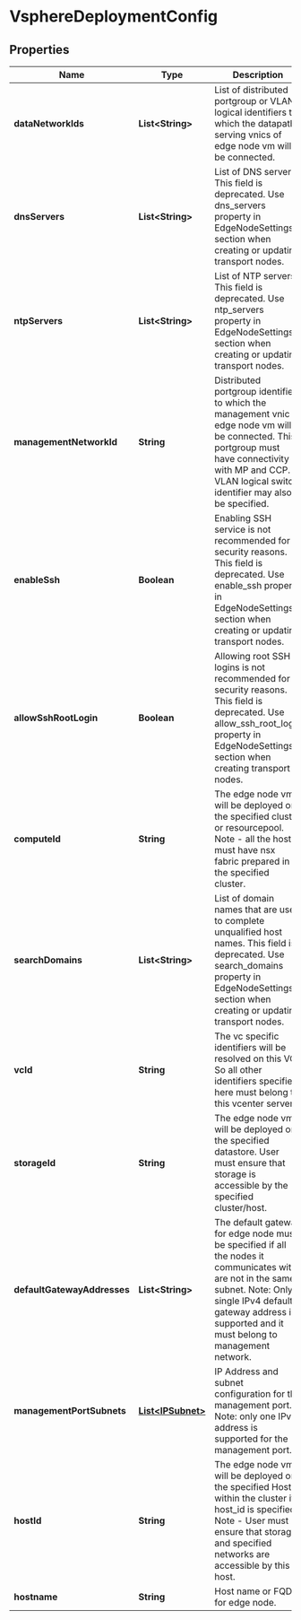 # VsphereDeploymentConfig

## Properties
Name | Type | Description | Notes
------------ | ------------- | ------------- | -------------
**dataNetworkIds** | **List&lt;String&gt;** | List of distributed portgroup or VLAN logical identifiers to which the datapath serving vnics of edge node vm will be connected.  | 
**dnsServers** | **List&lt;String&gt;** | List of DNS servers. This field is deprecated. Use dns_servers property in EdgeNodeSettings section when creating or updating transport nodes.  |  [optional]
**ntpServers** | **List&lt;String&gt;** | List of NTP servers. This field is deprecated. Use ntp_servers property in EdgeNodeSettings section when creating or updating transport nodes.  |  [optional]
**managementNetworkId** | **String** | Distributed portgroup identifier to which the management vnic of edge node vm will be connected. This portgroup must have connectivity with MP and CCP. A VLAN logical switch identifier may also be specified.  | 
**enableSsh** | **Boolean** | Enabling SSH service is not recommended for security reasons. This field is deprecated. Use enable_ssh property in EdgeNodeSettings section when creating or updating transport nodes.  |  [optional]
**allowSshRootLogin** | **Boolean** | Allowing root SSH logins is not recommended for security reasons. This field is deprecated. Use allow_ssh_root_login property in EdgeNodeSettings section when creating transport nodes.  |  [optional]
**computeId** | **String** | The edge node vm will be deployed on the specified cluster or resourcepool. Note - all the hosts must have nsx fabric prepared in the specified cluster.  | 
**searchDomains** | **List&lt;String&gt;** | List of domain names that are used to complete unqualified host names. This field is deprecated. Use search_domains property in EdgeNodeSettings section when creating or updating transport nodes.  |  [optional]
**vcId** | **String** | The vc specific identifiers will be resolved on this VC. So all other identifiers specified here must belong to this vcenter server.  | 
**storageId** | **String** | The edge node vm will be deployed on the specified datastore. User must ensure that storage is accessible by the specified cluster/host.  | 
**defaultGatewayAddresses** | **List&lt;String&gt;** | The default gateway for edge node must be specified if all the nodes it communicates with are not in the same subnet. Note: Only single IPv4 default gateway address is supported and it must belong to management network.  |  [optional]
**managementPortSubnets** | [**List&lt;IPSubnet&gt;**](IPSubnet.md) | IP Address and subnet configuration for the management port. Note: only one IPv4 address is supported for the management port.  |  [optional]
**hostId** | **String** | The edge node vm will be deployed on the specified Host within the cluster if host_id is specified. Note - User must ensure that storage and specified networks are accessible by this host.  |  [optional]
**hostname** | **String** | Host name or FQDN for edge node. |  [optional]
